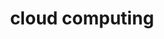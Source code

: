 ---
title: "cloud computing"
description: "Stuff that relates to cloud computing as a concept and in execution."
---